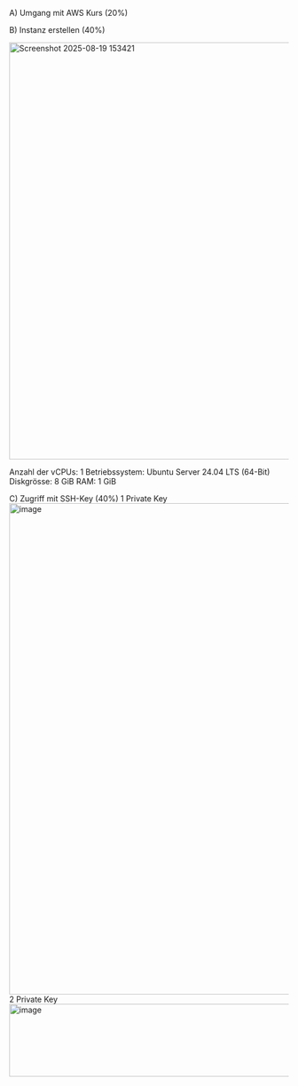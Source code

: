 A) Umgang mit AWS Kurs (20%)

B) Instanz erstellen (40%)

<img width="1519" height="752" alt="Screenshot 2025-08-19 153421" src="https://github.com/user-attachments/assets/7eea6098-f29c-4749-87c3-84352ba6ef15" />

Anzahl der vCPUs: 1
Betriebssystem: Ubuntu Server 24.04 LTS (64-Bit)
Diskgrösse: 8 GiB
RAM: 1 GiB

C) Zugriff mit SSH-Key (40%)
1 Private Key
<img width="957" height="886" alt="image" src="https://github.com/user-attachments/assets/915cb604-50d7-4757-8560-909f4b994f34" />
2 Private Key 
<img width="1248" height="131" alt="image" src="https://github.com/user-attachments/assets/03af9a3d-569a-4be4-8b7f-402e595f315f" />
